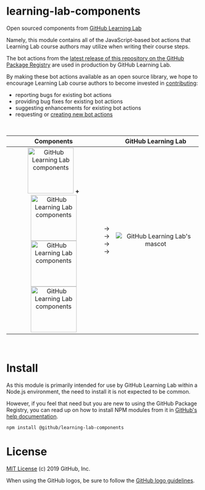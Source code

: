 # learning-lab-components

Open sourced components from [GitHub Learning Lab](https://lab.github.com/)

Namely, this module contains all of the JavaScript-based bot actions that Learning Lab course authors may utilize when writing their course steps.

The bot actions from the [latest release of this repository on the GitHub Package Registry](https://github.com/github/learning-lab-components/packages) are used in production by GitHub Learning Lab.

By making these bot actions available as an open source library, we hope to encourage Learning Lab course authors to become invested in [contributing](.github/CONTRIBUTING.md):
 - reporting bugs for existing bot actions
 - providing bug fixes for existing bot actions
 - suggesting enhancements for existing bot actions
 - requesting or [creating new bot actions](actions/README.md#adding-a-new-action)

<br />

| Components | | GitHub Learning Lab |
|:---:|:---:|:---:|
| <img alt="GitHub Learning Lab components" width="120" src="https://user-images.githubusercontent.com/417751/60743664-36547380-9f38-11e9-9b1b-e1f77a5049ea.png" /> **+** <img alt="GitHub Learning Lab components" width="120" src="https://user-images.githubusercontent.com/417751/60743664-36547380-9f38-11e9-9b1b-e1f77a5049ea.png" /><br /><img alt="GitHub Learning Lab components" width="120" src="https://user-images.githubusercontent.com/417751/60743664-36547380-9f38-11e9-9b1b-e1f77a5049ea.png" /> <img alt="GitHub Learning Lab components" width="120" src="https://user-images.githubusercontent.com/417751/60743664-36547380-9f38-11e9-9b1b-e1f77a5049ea.png" /> | &rarr;<br />&rarr;<br />&rarr;<br />&rarr; | <img alt="GitHub Learning Lab's mascot" src="https://user-images.githubusercontent.com/417751/60743323-a8c45400-9f36-11e9-94da-2952bd4bd198.png" /> |

<br />

# Install

As this module is primarily intended for use by GitHub Learning Lab within a Node.js environment, the need to install it is not expected to be common.

However, if you feel that need but you are new to using the GitHub Package Registry, you can read up on how to install NPM modules from it in [GitHub's help documentation](https://help.github.com/articles/configuring-npm-for-use-with-github-package-registry#installing-a-package).

```
npm install @github/learning-lab-components
```

# License

[MIT License](LICENSE.md) (c) 2019 GitHub, Inc.

When using the GitHub logos, be sure to follow the [GitHub logo guidelines](https://github.com/logos).
